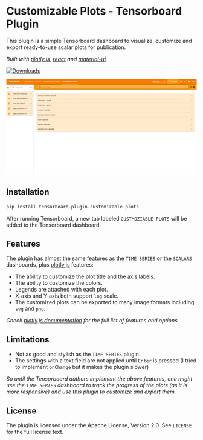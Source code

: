 # Customizable Plots - Tensorboard Plugin

This plugin is a simple Tensorboard dashboard to visualize, customize 
and export ready-to-use scalar plots for publication.

_Built with [plotly.js](https://github.com/plotly/plotly.js/),
[react](https://github.com/facebook/react) and [material-ui](https://github.com/mui/material-ui)._

[![Downloads](https://static.pepy.tech/badge/tensorboard-plugin-customizable-plots)](https://pepy.tech/project/tensorboard-plugin-customizable-plots)

![](demo.gif)
## Installation
```bash
pip install tensorboard-plugin-customizable-plots
```
After running Tensorboard, a new tab labeled `CUSTMOZIABLE PLOTS` will be added to the Tensorboard dashboard.

## Features
The plugin has almost the same features as the `TIME SERIES` or the `SCALARS` dashboards, 
plus [plotly.js](https://github.com/plotly/plotly.js/) features:

* The ability to customize the plot title and the axis labels.
* The ability to customize the colors. 
* Legends are attached with each plot.
* X-axis and Y-axis both support `log` scale.
* The customized plots can be exported to many image formats including `svg` and `png`.

_Check [plotly.js documentation](https://plotly.com/javascript/reference/) 
for the full list of features and options._

## Limitations

* Not as good and stylish as the `TIME SERIES` plugin. 
* The settings with a text field are not applied until `Enter` is pressed (I tried to implement `onChange` but it makes the plugin slower)

_So until the Tensorboard authors implement the above features, 
one might use the `TIME SERIES` 
dashboard to track the progress of the plots (as it is more responsive)
and use this plugin to customize and export them._ 
## License
The plugin is licensed under the Apache License, Version 2.0. See `LICENSE` for the full license text.
